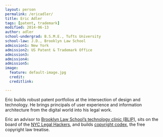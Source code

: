 ```yaml
---
layout: person
permalink: /ericadler/
title: Eric Adler
tags: [patent, trademark]
modified: 2014-06-13
author: adler
school-undergrad: B.S.M.E., Tufts University
school-law: J.D., Brooklyn Law School
admission1: New York
admission2: US Patent & Trademark Office
admission3: 
admission4:
admission5: 
image:
  feature: default-image.jpg
  credit: 
  creditlink:

---
```



Eric builds robust patent portfolios at the intersection of design and technology. He brings principals of user experience and information architecture from the digital world into his legal work. 

Eric an advisor to <a href="http://www.blipclinic.org/">Brooklyn Law School’s technology clinic (BLIP)</a>, sits on the board of the <a href="http://legalhackers.org/">NYC Legal Hackers</a>, and builds <a href='http://www.copyrightcodex.com'>copyright codex</a>, the free copyright law treatise.


<!-- 
<div class="sixcols">
<p><strong>Admissions</strong></p>
<p>New York </p>
<p>Patent Bar </p>
</div>

<div class="sixcols last">
<p><strong>Education</strong> <br></p>
<p>BSME, Tufts University</p>
<p>JD, Brooklyn Law School </p> 
</div>
 -->

